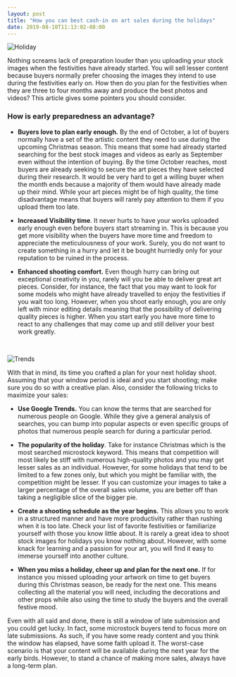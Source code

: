```yaml
---
layout: post
title: "How you can best cash-in on art sales during the holidays"
date: 2019-08-10T11:13:02-08:00
---
```


<p>
  <img alt="Holiday" src="{{site.url}}/images/posts/seasonal-sales/card-celebration-christmas-707197.jpg" class="small-12 large-12" />
</p>

Nothing screams lack of preparation louder than you uploading your stock images when the festivities have already started. You will sell lesser content because buyers normally prefer choosing the images they intend to use during the festivities early on. How then do you plan for the festivities when they are three to four months away and produce the best photos and videos? This article gives some pointers you should consider.

### How is early preparedness an advantage?

- **Buyers love to plan early enough.** By the end of October, a lot of buyers normally have a set of the artistic content they need to use during the upcoming Christmas season. This means that some had already started searching for the best stock images and videos as early as September even without the intention of buying. By the time October reaches, most buyers are already seeking to secure the art pieces they have selected during their research. It would be very hard to get a willing buyer when the month ends because a majority of them would have already made up their mind. While your art pieces might be of high quality, the time disadvantage means that buyers will rarely pay attention to them if you upload them too late.

- **Increased Visibility time**. It never hurts to have your works uploaded early enough even before buyers start streaming in. This is because you get more visibility when the buyers have more time and freedom to appreciate the meticulousness of your work. Surely, you do not want to create something in a hurry and let it be bought hurriedly only for your reputation to be ruined in the process.

- **Enhanced shooting comfort.** Even though hurry can bring out exceptional creativity in you, rarely will you be able to deliver great art pieces. Consider, for instance, the fact that you may want to look for some models who might have already travelled to enjoy the festivities if you wait too long. However, when you shoot early enough, you are only left with minor editing details meaning that the possibility of delivering quality pieces is higher. When you start early you have more time to react to any challenges that may come up and still deliver your best work greatly.

<br />

<p>
  <img alt="Trends" src="{{site.url}}/images/posts/seasonal-sales/chart-colorful-colors-1076812.jpg" class="small-12 large-12" />
</p>

With that in mind, its time you crafted a plan for your next holiday shoot. Assuming that your window period is ideal and you start shooting; make sure you do so with a creative plan. Also, consider the following tricks to maximize your sales:

- **Use Google Trends.** You can know the terms that are searched for numerous people on Google. While they give a general analysis of searches, you can bump into popular aspects or even specific groups of photos that numerous people search for during a particular period.

- **The popularity of the holiday**. Take for instance Christmas which is the most searched microstock keyword. This means that competition will most likely be stiff with numerous high-quality photos and you may get lesser sales as an individual. However, for some holidays that tend to be limited to a few zones only, but which you might be familiar with, the competition might be lesser. If you can customize your images to take a larger percentage of the overall sales volume, you are better off than taking a negligible slice of the bigger pie.

- **Create a shooting schedule as the year begins.** This allows you to work in a structured manner and have more productivity rather than rushing when it is too late. Check your list of favorite festivities or familiarize yourself with those you know little about. It is rarely a great idea to shoot stock images for holidays you know nothing about. However, with some knack for learning and a passion for your art, you will find it easy to immerse yourself into another culture.

- **When you miss a holiday, cheer up and plan for the next one.** If for instance you missed uploading your artwork on time to get buyers during this Christmas season, be ready for the next one. This means collecting all the material you will need, including the decorations and other props while also using the time to study the buyers and the overall festive mood.

Even with all said and done, there is still a window of late submission and you could get lucky. In fact, some microstock buyers tend to focus more on late submissions. As such, if you have some ready content and you think the window has elapsed, have some faith upload it. The worst-case scenario is that your content will be available during the next year for the early birds.  However, to stand a chance of making more sales, always have a long-term plan.
